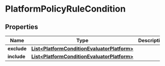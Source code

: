 

# PlatformPolicyRuleCondition


## Properties

| Name | Type | Description | Notes |
|------------ | ------------- | ------------- | -------------|
|**exclude** | [**List&lt;PlatformConditionEvaluatorPlatform&gt;**](PlatformConditionEvaluatorPlatform.md) |  |  [optional] |
|**include** | [**List&lt;PlatformConditionEvaluatorPlatform&gt;**](PlatformConditionEvaluatorPlatform.md) |  |  [optional] |



